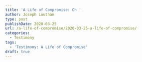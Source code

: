 ```yaml
---
title: 'A Life of Compromise: Ch '
author: Joseph Louthan
type: post
publishDate: 2020-03-25
url: /a-life-of-compromise/2020-03-25-a-life-of-compromise/
categories:
  - Testimony
tags:
  - 'Testimony: A Life of Compromise'
draft: true
---
```

